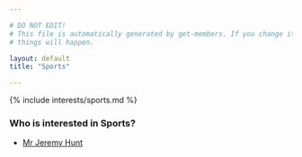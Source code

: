 ```yaml
---

# DO NOT EDIT!
# This file is automatically generated by get-members. If you change it, bad
# things will happen.

layout: default
title: "Sports"

---
```


{% include interests/sports.md %}

### Who is interested in Sports?


* [Mr Jeremy Hunt](../members/mr-jeremy-hunt.html)
